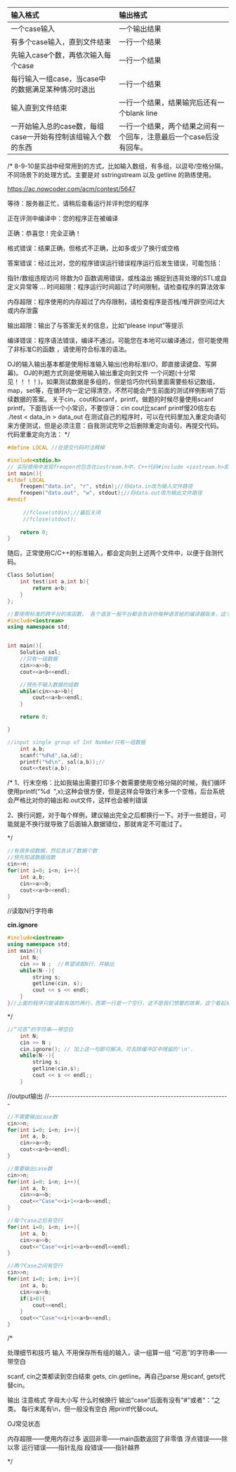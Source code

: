 | 输入格式                                                     | 输出格式                                                     |
| :----------------------------------------------------------- | :----------------------------------------------------------- |
| 一个case输入                                                 | 一个输出结果                                                 |
| 有多个case输入，直到文件结束                                 | 一行一个结果                                                 |
| 先输入case个数，再依次输入每个case                           | 一行一个结果                                                 |
| 每行输入一组case，当case中的数据满足某种情况时退出           | 一行一个结果                                                 |
| 输入直到文件结束                                             | 一行一个结果，结果输完后还有一个blank line                   |
| 一开始输入总的case数，每组case一开始有控制该组输入个数的东西 | 一行一个结果，两个结果之间有一个回车，注意最后一个case后没有回车。 |

/*
8-9-10是实战中经常用到的方式，比如输入数组，有多组，以逗号/空格分隔，不同场景下的处理方式。主要是对 sstringstream 以及 getline 的熟练使用。

https://ac.nowcoder.com/acm/contest/5647

等待：服务器正忙，请稍后查看运行并评判您的程序

正在评测中编译中：您的程序正在被编译

正确：恭喜您！完全正确！

格式错误：结果正确，但格式不正确，比如多或少了换行或空格

答案错误：经过比对，您的程序错误运行错误程序运行后发生错误，可能包括：

指针/数组违规访问
除数为0
函数调用错误，或栈溢出
捕捉到违背处理的STL或自定义异常等
…
时间超限：程序运行时间超过了时间限制，请检查程序的算法效率

内存超限：程序使用的内存超过了内存限制，请检查程序是否栈/堆开辟空间过大 或内存泄露

输出超限：输出了与答案无关的信息，比如“please input”等提示

编译错误：程序语法错误，编译不通过。可能您在本地可以编译通过，但可能使用了非标准C的函数 ，请使用符合标准的语法。




OJ的输入输出基本都是使用标准输入输出(也称标准I/O，即直接读键盘、写屏幕)。
OJ的判题方式则是使用输入输出重定向到文件
一个问题(十分常见！！！！)，如果测试数据是多组的，但是恰巧你代码里面需要些标记数组，map，set等，在循环内一定记得清空，不然可能会产生前面的测试样例影响了后续数据的答案。
关于cin，cout和scanf，printf。做题的时候尽量使用scanf  printf。下面告诉一个小常识，不要惊讶：cin cout比scanf printf慢20倍左右
./test < data_in > data_out
在测试自己的程序时，可以在代码里加入重定向语句来方便测试，但是必须注意：自我测试完毕之后删除重定向语句，再提交代码。
代码里重定向方法：
*/

```cpp
#define LOCAL //在提交代码时注释掉

#include<stdio.h>
// 实际使用中发现freopen也包含在iostream.h中，C++代码#include <iostream.h>即可。
int main(){
#ifdef LOCAL
    freopen("data.in", "r", stdin);//将data.in改为输入文件路径
    freopen("data.out", "w", stdout);//将data.out改为输出文件路径
#endif
             
     //fclose(stdin);//最后关闭
     //fclose(stdout);
    
    return 0;
}
```



随后，正常使用C/C++的标准输入，都会定向到上述两个文件中，以便于自测代码。

```cpp
Class Solution{
    int test(int a,int b){
        return a+b;
    }
};

//要使用标准的跨平台的库函数。 各个语言一般平台都会告诉你每种语言给的编译器版本，这个环境信息也是很重要的。
#include<iostream>
using namespace std;


int main(){
    Solution sol;
    //只有一组数据
    cin>>a>>b;
    cout<<a+b<<endl;

    //预先不输入数据的组数
    while(cin>>a>>b){
        cout<<a+b<<endl;
    }

    return 0;

}

```



```cpp
//input single group of Int Number只有一组数据
    int a,b;
    scanf("%d%d",&a,&d);
    printf("%d\n", sol(a,b));//
    cout<<test(a,b);
```
/*
1、行末空格：比如我输出需要打印多个数需要使用空格分隔的时候，我们循环使用printf("%d  ",x);这种会很方便，但是这样会导致行末多一个空格，后台系统会严格比对你的输出和.out文件，这样也会被判错误

2、换行问题，对于每个样例，建议输出完全之后都换行一下。对于一些题目，可能就是不换行就导致了后面输入数据错位，那就肯定不可能过了。

*/

```cpp
//有很多组数据，然后告诉了数据个数
//预先知道数据组数
cin>>n;
for(int i=0; i<n; i++){
    int a,b;
    cin>>a>>b;
    cout<<a+b<<endl;
}
```
//读取N行字符串

**cin.ignore**

```cpp
#include<iostream>
using namespace std;
int main(){
    int N;
    cin >> N ;  //希望读取N行，并输出
    while(N--){
        string s;
        getline(cin, s);
        cout << s << endl;
    }
}//上面的程序只能读取有效的两行，而第一行是一个空行，这不是我们想要的效果，这个看起来不起眼的错误，会导致笔试题0AC，不要问我怎么知道的。
```

*/
```cpp
//“可恶”的字符串——带空白
    int N;
    cin >> N ;  
    cin.ignore(); // 加上这一句即可解决。可去除缓冲区中残留的'\n'.
    while(N--){
        string s;
        getline(cin,s);
        cout << s << endl;;
    }
```
//output输出    //----------------------------------------------------------------

```cpp
//不需要输出case数
cin>>n;
for(int i=0; i<n; i++){
    int a, b;
    cin>>a>>b;
    cout<<a+b<<endl;
}
```

```cpp
//需要输出case数
cin>>n;
for(int i=0; i<n; i++){
    int a, b;
    cin>>a>>b;
    cout<<"Case"<<i+1<<a+b<<endl;
}
```

```cpp
//每个case之后有空行
for(int i=0; i<n; i++){
    int a, b;
    cin>>a>>b;
    cout<<"Case"<<i+1<<a+b<<endl<<endl;
}
```

```cpp
//两个Case之间有空行
cin>>n;
for(int i=0; i<n; i++){
    int a, b;
    cin>>a>>b;
    if(i>0){
        cout<<endl;
    }
    cout<<"Case"<<i+1<<a+b<<endl;
}
```


/*

处理细节和技巧
输入
不用保存所有组的输入，读一组算一组
“可恶”的字符串——带空白

scanf, cin之类都读到空白结束
gets, cin.getline。再自己parse
用scanf, gets代替cin。


输出
注意格式
字母大小写
什么时候换行
输出“case”后面有没有“#”或者“：”之类。
每行末尾有\n，但一般没有空白
用printf代替cout。


OJ常见状态

内存超限——使用内存过多
返回非零——main函数返回了非零值
浮点错误——除以零
运行错误——指针乱指
段错误——指针越界


*/

